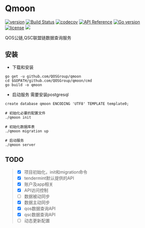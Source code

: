 # Qmoon

[![version](https://img.shields.io/github/tag/QOSGroup/qmoon.svg)](https://github.com/QOSGroup/qmoon/releases/latest)
[![Build Status](https://travis-ci.org/QOSGroup/qmoon.svg?branch=master)](https://travis-ci.org/QOSGroup/qmoon)
[![codecov](https://codecov.io/gh/QOSGroup/qmoon/branch/master/graph/badge.svg)](https://codecov.io/gh/QOSGroup/qmoon)
[![API Reference](
https://camo.githubusercontent.com/915b7be44ada53c290eb157634330494ebe3e30a/68747470733a2f2f676f646f632e6f72672f6769746875622e636f6d2f676f6c616e672f6764646f3f7374617475732e737667
)](https://godoc.org/github.com/QOSGroup/qmoon)
[![Go version](https://img.shields.io/badge/go-1.11.0-blue.svg)](https://github.com/moovweb/gvm)
[![license](https://img.shields.io/github/license/QOSGroup/qmoon.svg)](https://github.com/QOSGroup/qmoon/blob/master/LICENSE)
[![](https://tokei.rs/b1/github/QOSGroup/qmoon?category=lines)](https://github.com/QOSGroup/qmoon)


QOS公链,QSC联盟链数据查询服务

## 安装

* 下载和安装
```
go get -u github.com/QOSGroup/qmoon
cd $GOPATH/github.com/QOSGroup/qmoon/cmd
go build -o qmoon
```

* 启动服务
需要安装postgresql
```
create database qmoon ENCODING 'UTF8' TEMPLATE template0;

# 初始化必要的配置文件
./qmoon init

# 初始化数据库表
./qmoon migration up

# 启动服务
./qmoon server
```



## TODO

> - [x] 项目初始化，init和migration命令
> - [x] tendermint默认提供的API
> - [x] 账户及app相关
> - [x] API访问控制
> - [ ] 数据被动同步
> - [x] 数据主动同步
> - [x] qos数据查询API
> - [x] qsc数据查询API
> - [ ] 动态更新配置
